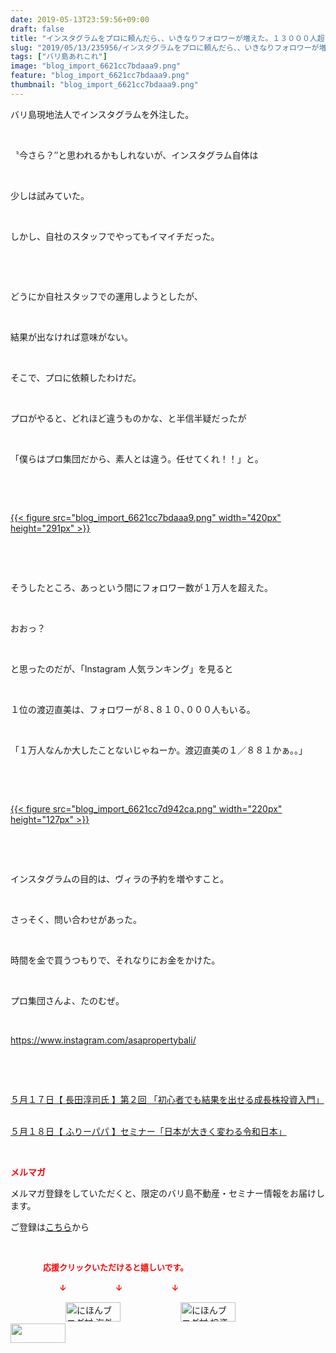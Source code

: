```yaml
---
date: 2019-05-13T23:59:56+09:00
draft: false
title: "インスタグラムをプロに頼んだら、、いきなりフォロワーが増えた。１３０００人超！？"
slug: "2019/05/13/235956/インスタグラムをプロに頼んだら、、いきなりフォロワーが増えた。１３０００人超！？"
tags: ["バリ島あれこれ"]
image: "blog_import_6621cc7bdaaa9.png"
feature: "blog_import_6621cc7bdaaa9.png"
thumbnail: "blog_import_6621cc7bdaaa9.png"
---
```

<p>バリ島現地法人でインスタグラムを外注した。</p><p> </p><p>〝今さら？″と思われるかもしれないが、インスタグラム自体は</p><p> </p><p>少しは試みていた。</p><p> </p><p>しかし、自社のスタッフでやってもイマイチだった。</p><p> </p><p> </p><p>どうにか自社スタッフでの運用しようとしたが、</p><p> </p><p>結果が出なければ意味がない。</p><p> </p><p>そこで、プロに依頼したわけだ。</p><p> </p><p>プロがやると、どれほど違うものかな、と半信半疑だったが</p><p> </p><p>「僕らはプロ集団だから、素人とは違う。任せてくれ！！」と。</p><p> </p><p> </p><p><a href="blog_import_6621cc7bdaaa9.png">{{< figure src="blog_import_6621cc7bdaaa9.png" width="420px" height="291px" >}}</a></p><p> </p><p> </p><p>そうしたところ、あっという間にフォロワー数が１万人を超えた。</p><p> </p><p>おおっ？</p><p> </p><p>と思ったのだが、「Instagram 人気ランキング」を見ると</p><p> </p><p>１位の渡辺直美は、フォロワーが８､８１０､０００人もいる。</p><p> </p><p>「１万人なんか大したことないじゃねーか。渡辺直美の１／８８１かぁ。。」</p><p> </p><p> </p><p><a href="blog_import_6621cc7d942ca.png">{{< figure src="blog_import_6621cc7d942ca.png" width="220px" height="127px" >}}</a></p><p> </p><p> </p><p>インスタグラムの目的は、ヴィラの予約を増やすこと。</p><p> </p><p>さっそく、問い合わせがあった。</p><p> </p><p>時間を金で買うつもりで、それなりにお金をかけた。</p><p> </p><p>プロ集団さんよ、たのむぜ。</p><p> </p><p><a href="asapropertybali">https://www.instagram.com/asapropertybali/</a></p><p> </p><p> </p><p><a href="entry-12458466781.html" target="_blank">５月１７日【 長田淳司氏 】第２回 「初心者でも結果を出せる成長株投資入門」</a></p><p><br/><a href="entry-12458710368.html" target="_blank">５月１８日【 ふりーパパ 】セミナー「日本が大きく変わる令和日本」</a></p><p> </p><p><span style="font-weight: bold;"><span style="color: rgb(255, 0, 0);">メルマガ</span></span></p><p>メルマガ登録をしていただくと、限定のバリ島不動産・セミナー情報をお届けします。</p><p>ご登録は<a href="f9eeVI" target="_blank">こちら</a>から</p><p style="text-align: center;"> </p><p><font color="#ff0000" size="2"><strong>　　　　応援クリックいただけると嬉しいです。</strong></font></p><p><font color="#ff0000" size="2"><strong>　　　　　　↓　　　　　　↓　　　　　　↓</strong></font></p><p><a href="ranking.html?p_cid=01260127" id="&amp;blogmura_banner"><img alt="にほんブログ村 海外生活ブログ バリ島情報へ" border="0" height="31" src="data:image/svg+xml;charset=utf-8,%3Csvg%20xmlns%3D%22http%3A%2F%2Fwww.w3.org%2F2000%2Fsvg%22%20title%3D%22Placeholder%20for%20Images%22%20role%3D%22presentation%22%20viewBox%3D%220%200%2088%2031%22%20%2F%3E" width="88" data-src="//overseas.blogmura.com/bali/img/bali88_31.gif" style="aspect-ratio: auto 88 / 31;"/><noscript><img alt="にほんブログ村 海外生活ブログ バリ島情報へ" border="0" height="31" src="//overseas.blogmura.com/bali/img/bali88_31.gif" width="88"></noscript></a>  <a href="ranking.html?p_cid=01260127" id="&amp;blogmura_banner"><img alt="にほんブログ村 投資ブログ 不動産投資へ" border="0" height="31" src="data:image/svg+xml;charset=utf-8,%3Csvg%20xmlns%3D%22http%3A%2F%2Fwww.w3.org%2F2000%2Fsvg%22%20title%3D%22Placeholder%20for%20Images%22%20role%3D%22presentation%22%20viewBox%3D%220%200%2088%2031%22%20%2F%3E" width="88" data-src="//investment.blogmura.com/hudousantoushi/img/hudousantoushi88_31.gif" style="aspect-ratio: auto 88 / 31;"/><noscript><img alt="にほんブログ村 投資ブログ 不動産投資へ" border="0" height="31" src="//investment.blogmura.com/hudousantoushi/img/hudousantoushi88_31.gif" width="88"></noscript></a> <a href="link.php?1804582" title="人気ブログランキングへ"><img border="0" height="31" src="data:image/svg+xml;charset=utf-8,%3Csvg%20xmlns%3D%22http%3A%2F%2Fwww.w3.org%2F2000%2Fsvg%22%20title%3D%22Placeholder%20for%20Images%22%20role%3D%22presentation%22%20viewBox%3D%220%200%2088%2031%22%20%2F%3E" width="88" data-src="https://blog.with2.net/img/banner/banner_22.gif" style="aspect-ratio: auto 88 / 31;"/><noscript><img border="0" height="31" src="https://blog.with2.net/img/banner/banner_22.gif" width="88"></noscript></a></p><p> </p>

